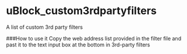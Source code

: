 # uBlock_custom3rdpartyfilters
A list of custom 3rd party filters

###How to use it
Copy the web address list provided in the filter file and past it to the text input box at the bottom in 3rd-party filters
